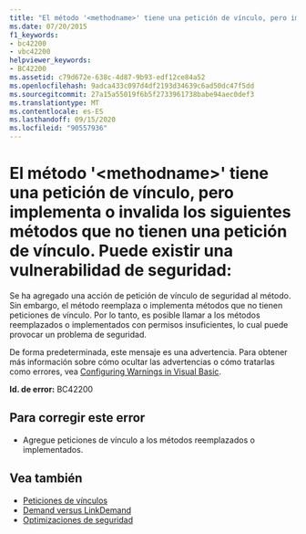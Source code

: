 ```yaml
---
title: "El método '<methodname>' tiene una petición de vínculo, pero implementa o invalida los siguientes métodos que no tienen una petición de vínculo. Puede existir una vulnerabilidad de seguridad:"
ms.date: 07/20/2015
f1_keywords:
- bc42200
- vbc42200
helpviewer_keywords:
- BC42200
ms.assetid: c79d672e-638c-4d87-9b93-edf12ce84a52
ms.openlocfilehash: 9adca433c097d4df2193d34639c6ad50dc47f5dd
ms.sourcegitcommit: 27a15a55019f6b5f2733961738babe94aec0def3
ms.translationtype: MT
ms.contentlocale: es-ES
ms.lasthandoff: 09/15/2020
ms.locfileid: "90557936"
---
```

# <a name="method-methodname-has-a-link-demand-but-overrides-or-implements-the-following-methods-which-do-not-have-a-link-demand-a-security-hole-may-exist"></a>El método '\<methodname>' tiene una petición de vínculo, pero implementa o invalida los siguientes métodos que no tienen una petición de vínculo. Puede existir una vulnerabilidad de seguridad:
Se ha agregado una acción de petición de vínculo de seguridad al método. Sin embargo, el método reemplaza o implementa métodos que no tienen peticiones de vínculo. Por lo tanto, es posible llamar a los métodos reemplazados o implementados con permisos insuficientes, lo cual puede provocar un problema de seguridad.  
  
 De forma predeterminada, este mensaje es una advertencia. Para obtener más información sobre cómo ocultar las advertencias o cómo tratarlas como errores, vea [Configuring Warnings in Visual Basic](/visualstudio/ide/configuring-warnings-in-visual-basic).  
  
 **Id. de error:** BC42200  
  
## <a name="to-correct-this-error"></a>Para corregir este error  
  
- Agregue peticiones de vínculo a los métodos reemplazados o implementados.  
  
## <a name="see-also"></a>Vea también

- [Peticiones de vínculos](../../framework/misc/link-demands.md)
- [Demand versus LinkDemand](../../framework/misc/securing-wrapper-code.md#demand-vs-linkdemand)
- [Optimizaciones de seguridad](/previous-versions/dotnet/netframework-4.0/ett3th5b(v=vs.100))
